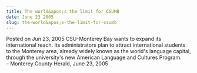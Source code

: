 ```yaml
---
title: The world&apos;s the limit for CSUMB
date: June 23 2005
slug: the-world&apos;s-the-limit-for-csumb
---
```


 



<span class="date">Posted on Jun 23, 2005    </span>
CSU-Monterey Bay wants to expand its international reach. Its
administrators plan to attract international students to the
Monterey area, already widely known as the world&apos;s language
capital, through the university&apos;s new American Language and
Cultures Program.<br>
&#x2013; Monterey County Herald, June 23, 2005<br/></br>




```
